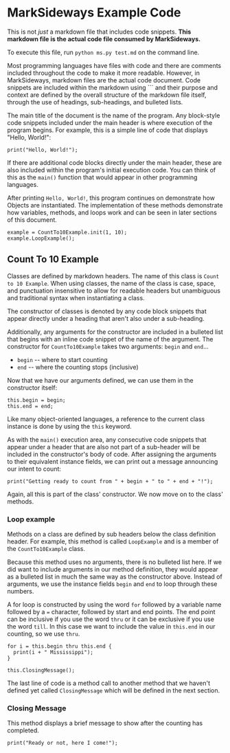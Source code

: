 # MarkSideways Example Code

This is not *just* a markdown file that includes code snippets. **This 
markdown file is the actual code file consumed by MarkSideways.**

To execute this file, run `python ms.py test.md` on the command line.

Most programming languages have files with code and there are comments
included throughout the code to make it more readable. However, in
MarkSideways, markdown files are the actual code document. Code snippets are
included within the markdown using ``` and their purpose and context are
defined by the overall structure of the markdown file itself, through the
use of headings, sub-headings, and bulleted lists.

The main title of the document is the name of the program. Any block-style 
code snippets included under the main header is where execution of the program
begins. For example, this is a simple line of code that displays "Hello, World!":

```
print("Hello, World!");
```

If there are additional code blocks directly under the main header, these
are also included within the program's initial execution code. You can think
of this as the `main()` function that would appear in other programming
languages.

After printing `Hello, World!`, this program continues on demonstrate how
Objects are instantiated. The implementation of these methods demonstrate
how variables, methods, and loops work and can be seen in later sections
of this document.

```
example = CountTo10Example.init(1, 10);
example.LoopExample();
```

## Count To 10 Example

Classes are defined by markdown headers. The name of this class 
is `Count to 10 Example`. When using classes, the name of the class is
case, space, and punctuation insensitive to allow for readable headers
but unambiguous and traditional syntax when instantiating a class.

The constructor of classes is denoted by any code block snippets that
appear directly under a heading that aren't also under a sub-heading.

Additionally, any arguments for the constructor are included in a bulleted
list that begins with an inline code snippet of the name of the argument.
The constructor for `CountTo10Example` takes two arguments: `begin` and `end`...

- `begin` -- where to start counting
- `end` -- where the counting stops (inclusive)

Now that we have our arguments defined, we can use them in the constructor
itself:

```
this.begin = begin;
this.end = end;
```

Like many object-oriented languages, a reference to the current class instance
is done by using the `this` keyword.

As with the `main()` execution area, any consecutive code snippets that appear
under a header that are also not part of a sub-header will be included in the
constructor's body of code. After assigning the arguments to their equivalent 
instance fields, we can print out a message announcing our intent to count:

```
print("Getting ready to count from " + begin + " to " + end + "!");
```

Again, all this is part of the class' constructor. We now move on to the
class' methods. 

### Loop example

Methods on a class are defined by sub headers below the class definition header.
For example, this method is called `LoopExample` and is a member of the 
`CountTo10Example` class.

Because this method uses no arguments, there is no bulleted list here. If we did
want to include arguments in our method definition, they would appear as a bulleted
list in much the same way as the constructor above. Instead of arguments, we 
use the instance fields `begin` and `end` to loop through these numbers.

A for loop is constructed by using the word `for` followed by a variable name
followed by a `=` character, followed by start and end points. The end point 
can be inclusive if you use the word `thru` or it can be exclusive if you use the 
word `till`. In this case we want to include the value in `this.end` in our
counting, so we use `thru`.

```
for i = this.begin thru this.end {
  print(i + " Mississippi");
}

this.ClosingMessage();
```

The last line of code is a method call to another method that we haven't 
defined yet called `ClosingMessage` which will be defined in the next section.

### Closing Message

This method displays a brief message to show after the counting has completed.

```
print("Ready or not, here I come!");
```
